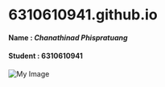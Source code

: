 # 6310610941.github.io

#### Name : ***Chanathinad Phispratuang***

#### Student : **6310610941**

![My Image](image/picc.png)
